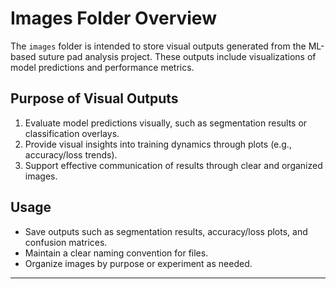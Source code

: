# Images Folder Overview

The `images` folder is intended to store visual outputs generated from the ML-based suture pad analysis project. These outputs include visualizations of model predictions and performance metrics.

## Purpose of Visual Outputs

1. Evaluate model predictions visually, such as segmentation results or classification overlays.
2. Provide visual insights into training dynamics through plots (e.g., accuracy/loss trends).
3. Support effective communication of results through clear and organized images.

## Usage

- Save outputs such as segmentation results, accuracy/loss plots, and confusion matrices.
- Maintain a clear naming convention for files.
- Organize images by purpose or experiment as needed.

---
